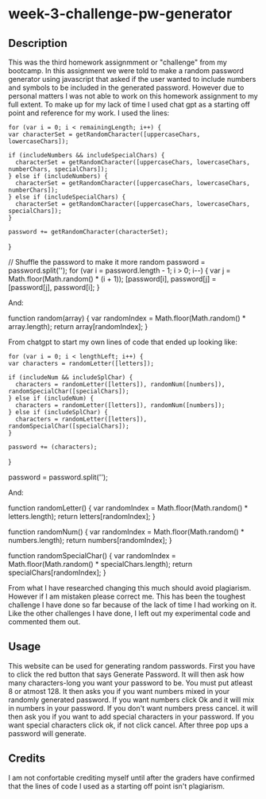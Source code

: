 # week-3-challenge-pw-generator

## Description

This was the third homework assignmment or "challenge" from my bootcamp. In this assignment we were told to make a random password generator using javascript that asked if the user wanted to include numbers and symbols to be included in the generated password. However due to personal matters I was not able to work on this homework assignment to my full extent. To make up for my lack of time I used chat gpt as a starting off point and reference for my work. I used the lines:   

    for (var i = 0; i < remainingLength; i++) {
    var characterSet = getRandomCharacter([uppercaseChars, lowercaseChars]);

    if (includeNumbers && includeSpecialChars) {
      characterSet = getRandomCharacter([uppercaseChars, lowercaseChars, numberChars, specialChars]);
    } else if (includeNumbers) {
      characterSet = getRandomCharacter([uppercaseChars, lowercaseChars, numberChars]);
    } else if (includeSpecialChars) {
      characterSet = getRandomCharacter([uppercaseChars, lowercaseChars, specialChars]);
    }

    password += getRandomCharacter(characterSet);
  }

  // Shuffle the password to make it more random
  password = password.split('');
  for (var i = password.length - 1; i > 0; i--) {
    var j = Math.floor(Math.random() * (i + 1));
    [password[i], password[j] = [password[j], password[i];
  }

  And:

  function random(array) {
  var randomIndex = Math.floor(Math.random() * array.length);
  return array[randomIndex];
  }

 From chatgpt to start my own lines of code that ended up looking like:

    for (var i = 0; i < lengthLeft; i++) {
    var characters = randomLetter([letters]);

    if (includeNum && includeSplChar) {
      characters = randomLetter([letters]), randomNum([numbers]), randomSpecialChar([specialChars]);
    } else if (includeNum) {
      characters = randomLetter([letters]), randomNum([numbers]);
    } else if (includeSplChar) {
      characters = randomLetter([letters]), randomSpecialChar([specialChars]);
    }

    password += (characters);
  }

  password = password.split('');

  And:

  function randomLetter() {
  var randomIndex = Math.floor(Math.random() * letters.length);
  return letters[randomIndex];
}

function randomNum() {
  var randomIndex = Math.floor(Math.random() * numbers.length);
  return numbers[randomIndex];
}

function randomSpecialChar() {
  var randomIndex = Math.floor(Math.random() * specialChars.length);
  return specialChars[randomIndex];
}

From what I have researched changing this much should avoid plagiarism. However if I am mistaken please correct me. This has been the toughest challenge I have done so far because of the lack of time I had working on it. Like the other challenges I have done, I left out my experimental code and commented them out.

## Usage

This website can be used for generating random passwords. First you have to click the red button that says Generate Password. It will then ask how many characters-long you want your password to be. You must put atleast 8 or atmost 128. It then asks you if you want numbers mixed in your randomly generated password. If you want numbers click Ok and it will mix in numbers in your password. If you don't want numbers press cancel. it will then ask you if you want to add special characters in your password. If you want special characters click ok, if not click cancel. After three pop ups a password will generate.

## Credits

I am not confortable crediting myself until after the graders have confirmed that the lines of code I used as a starting off point isn't plagiarism.